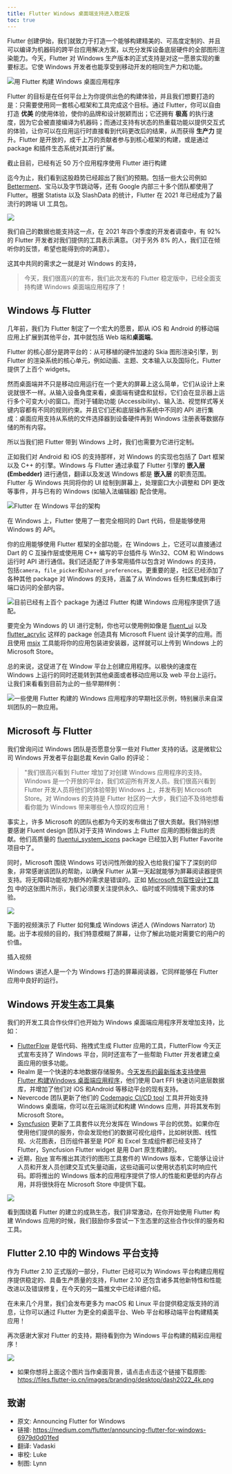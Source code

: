 ```yaml
---
title: Flutter Windows 桌面端支持进入稳定版
toc: true
---
```


Flutter 创建伊始，我们就致力于打造一个能够构建精美的、可高度定制的、并且可以编译为机器码的跨平台应用解决方案，以充分发挥设备底层硬件的全部图形渲染能力。今天，Flutter 对 Windows 生产版本的正式支持是对这一愿景实现的重要标志。它使 Windows 开发者也能享受到移动开发的相同生产力和功能。

![用 Flutter 构建 Windows 桌面应用程序](https://devrel.andfun.cn/devrel/posts/2022/02/908c66b003640.jpg)

Flutter 的目标是在任何平台上为你提供出色的构建体验，并且我们想要打造的是：只需要使用同一套核心框架和工具完成这个目标。通过 Flutter，你可以自由打造 **优美** 的使用体验，使你的品牌和设计脱颖而出；它还拥有 **极高** 的执行速度，因为它会被直接编译为机器码；而通过支持有状态的热重载功能以提供交互式的体验，让你可以在应用运行时直接看到代码更改后的结果，从而获得 **生产力** 提升。Flutter 是开放的，成千上万的贡献者参与到核心框架的构建，或是通过 package 和插件生态系统对其进行扩展。

<highlight>截止目前，已经有近 50 万个应用程序使用 Flutter 进行构建</highlight>

迄今为止，我们看到这股趋势已经超出了我们的预期。包括一些大公司例如 [Betterment](https://verygood.ventures/success-stories/betterment "Betterment 使用 Flutter 的案例")、宝马以及字节跳动等，还有 Google 内部三十多个团队都使用了 Flutter。根据 Statista 以及 SlashData 的统计，Flutter 在 2021 年已经成为了最流行的跨端 UI 工具包。

![](https://devrel.andfun.cn/devrel/posts/2022/02/531f089d347f9.png)

我们自己的数据也能支持这一点，在 2021 年四个季度的开发者调查中，有 92% 的 Flutter 开发者对我们提供的工具表示满意。（对于另外 8% 的人，我们正在倾听你的反馈，希望也能得到你的满意）。

这其中共同的需求之一就是对 Windows 的支持，

> 今天，我们很高兴的宣布，我们此次发布的 Flutter 稳定版中，已经全面支持构建 Windows 桌面端应用程序了！

## Windows 与 Flutter

几年前，我们为 Flutter 制定了一个宏大的愿景，即从 iOS 和 Android 的移动端应用上扩展到其他平台，其中就包括 Web 端和**桌面端**。

Flutter 的核心部分是跨平台的：从可移植的硬件加速的 Skia 图形渲染引擎，到 Flutter 的渲染系统的核心单元，例如动画、主题、文本输入以及国际化，Flutter 提供了上百个 widgets。

然而桌面端并不只是移动应用运行在一个更大的屏幕上这么简单，它们从设计上来说就很不一样。从输入设备角度来看，桌面端有键盘和鼠标，它们会在显示器上运行多个可变大小的窗口。而对于辅助功能 (Accessibility)、输入法、视觉样式等关键内容都有不同的规则约束。并且它们还和底层操作系统中不同的 API 进行集成：桌面应用支持从系统的文件选择器到设备硬件再到 Windows 注册表等数据存储的所有内容。

所以当我们把 Flutter 带到 Windows 上时，我们也需要为它进行定制。

正如我们对 Android 和 iOS 的支持那样，对 Windows 的实现也包括了 Dart 框架以及 C++ 的引擎。Windows 与 Flutter 通过承载了 Flutter 引擎的 **嵌入层(Embedder)** 进行通信，翻译以及发送 Windows 都是 **嵌入层** 的职责范围。Flutter 与 Windows 共同将你的 UI 绘制到屏幕上，处理窗口大小调整和 DPI 更改等事件，并与已有的 Windows (如输入法编辑器) 配合使用。

![Flutter 在 Windows 平台的架构](https://devrel.andfun.cn/devrel/posts/2022/02/3ccad9b79b6d5.jpg)

在 Windows 上，Flutter 使用了一套完全相同的 Dart 代码，但是能够使用 Windows 的 API。

你的应用能够使用 Flutter 框架的全部功能，在 Windows 上，它还可以直接通过 Dart 的 C 互操作层或使用用 C++ 编写的平台插件与 Win32、COM 和 Windows 运行时 API 进行通信。我们还适配了许多常用插件以包含对 Windows 的支持，包括`camera`，`file_picker`和`shared_preferences`。更重要的是，社区已经添加了各种其他 package 对 Windows 的支持，涵盖了从 Windows 任务栏集成到串行端口访问的全部内容。

![目前已经有上百个 package 为通过 Flutter 构建 Windows 应用程序提供了适配。](https://devrel.andfun.cn/devrel/posts/2022/02/8eff674e59263.jpg)

要完全为 Windows 的 UI 进行定制，你也可以使用例如像是 [fluent_ui](https://pub.flutter-io.cn/packages/fluent_ui "使用 fluent_ui package 实现具有 Microsoft Fluent 设计美学的设计") 以及 [flutter_acrylic](https://pub.flutter-io.cn/packages/flutter_acrylic "使用 flutter_acrylic package 实现具有 Microsoft Fluent 设计美学的设计") 这样的 package 创造具有 Microsoft Fluent 设计美学的应用。而且使用 [msix](https://pub.dev/packages/msix "使用 msix 工具打包发布 Windows 桌面应用程序") 工具能将你的应用包装进安装器，这样就可以上传到 Windows 上的 Microsoft Store。

总的来说，这促进了在 Window 平台上创建应用程序。以极快的速度在 Windows 上运行的同时还能转到其他桌面或者移动应用以及 web 平台上运行。让我们来看看到目前为止的一些早期样例：

![一些使用 Flutter 构建的 Windows 应用程序的早期社区示例，特别展示来自深圳团队的一款应用。](https://devrel.andfun.cn/devrel/posts/2022/02/8f17446cb2052.png)

## Microsoft 与 Flutter

我们曾询问过 Windows 团队是否愿意分享一些对 Flutter 支持的话。这是微软公司 Windows 开发者平台副总裁 Kevin Gallo 的评论：

>"我们很高兴看到 Flutter 增加了对创建 Windows 应用程序的支持。Windows 是一个开放的平台，我们欢迎所有开发人员。我们很高兴看到 Flutter 开发人员将他们的体验带到 Windows 上，并发布到 Microsoft Store。对 Windows 的支持是 Flutter 社区的一大步，我们迫不及待地想看看你能为 Windows 带来哪些令人惊叹的应用！

事实上，许多 Microsoft 的团队也都为今天的发布做出了很大贡献。我们特别想要感谢 Fluent design 团队对于支持 Windows 上 Flutter 应用的图标做出的贡献。他们高质量的 [fluentui_system_icons](https://pub.dev/packages/fluentui_system_icons "Fluent design 团队开发的 fluentui_system_icons package") package 已经加入到 Flutter Favorite 项目中了。

同时，Microsoft 围绕 Windows 可访问性所做的投入也给我们留下了深刻的印象，非常感谢该团队的帮助，以确保 Flutter 从第一天起就能够为屏幕阅读器提供支持。将无障碍功能视为额外的需求是错误的。正如 [Microsoft 包容性设计工具包](https://www.microsoft.com/design/inclusive "Microsoft 包容性设计工具包") 中的这张图片所示，我们必须要关注提供永久、临时或不同情境下需求的体验。

![](https://devrel.andfun.cn/devrel/posts/2022/02/a6687ec76191d.jpg)

下面的视频演示了 Flutter 如何集成 Windows 讲述人 (Windows Narrator) 功能。出于本视频的目的，我们特意模糊了屏幕，让你了解此功能对需要它的用户的价值。

插入视频

Windows 讲述人是一个为 Windows 打造的屏幕阅读器，它同样能够在 Flutter 应用中良好的运行。

## Windows 开发生态工具集

我们的开发工具合作伙伴们也开始为 Windows 桌面端应用程序开发增加支持，比如：

* [FlutterFlow](https://flutterflow.io/ "低代码、拖拽式生成 Flutter 应用的工具 FlutterFlow 官网") 是低代码、拖拽式生成 Flutter 应用的工具，FlutterFlow 今天正式宣布支持了 Windows 平台，同时还宣布了一些帮助 Flutter 开发者建立桌面应用的很多功能。
* Realm 是一个快速的本地数据存储服务。[今天发布的最新版本支持使用 Flutter 构建Windows 桌面端应用程序](https://www.mongodb.com/developer/article/introducing-realm-flutter-sdk "Realm 今天宣布支持使用 Flutter 构建Windows 桌面端应用程序")，他们使用 Dart FFI 快速访问底层数据库，并增加了他们对 iOS 和Android 等移动平台的现有支持。
* Nevercode 团队更新了他们的 [Codemagic CI/CD tool](https://flutterci.com/ "Nevercode 开发的 Codemagic CI/CD 工具") 工具并开始支持 Windows 桌面端，你可以在云端测试和构建 Windows 应用，并将其发布到 Microsoft Store。
* [Syncfusion](https://www.syncfusion.com/flutter-widgets "Syncfusion 官网的 Flutter widget 介绍界面") 更新了工具套件以充分发挥在 Windows 平台的优势。如果你在使用他们提供的服务，你会发现他们的数据可视化组件，比如树状图、线性规、火花图表，日历组件甚至是 PDF 和 Excel 生成组件都已经支持了 Flutter，Syncfusion Flutter widget 是用 Dart 原生构建的。
* 近期，[Rive](https://rive.app/ "创建交互式矢量动画的工具 Rive 官网") 宣布推出其流行的图形工具套件的 Windows 版本，它能够让设计人员和开发人员创建交互式矢量动画，这些动画可以使用状态机实时响应代码。即将推出的 Windows 版本的应用程序提供了惊人的性能和更低的内存占用，并将很快将在 Microsoft Store 中提供下载。

![](https://devrel.andfun.cn/devrel/posts/2022/02/7d6b68e9aaec4.jpg)

看到围绕着 Flutter 的建立的成熟生态，我们非常激动，在你开始使用 Flutter 构建 Windows 应用的时候，我们鼓励你多尝试一下生态里的这些合作伙伴的服务和工具。

## Flutter 2.10 中的 Windows 平台支持

作为 Flutter 2.10 正式版的一部分，Flutter 已经可以为 Windows 平台构建应用程序提供稳定的、具备生产质量的支持，Flutter 2.10 还包含诸多其他新特性和性能改进以及错误修复，在今天的另一篇推文中已经详细介绍。

在未来几个月里，我们会发布更多为 macOS 和 Linux 平台提供稳定版支持的消息，让你可以通过 Flutter 为更全的桌面平台、Web 平台和移动端平台构建精美应用！

再次感谢大家对 Flutter 的支持，期待看到你为 Windows 平台构建的精彩应用程序！

![](https://devrel.andfun.cn/devrel/posts/2022/02/56b3f56c8b099.jpg)

- 如果你想将上面这个图片当作桌面背景，请点击点击这个链接下载原图: https://files.flutter-io.cn/images/branding/desktop/dash2022_4k.png

## 致谢

- 原文: Announcing Flutter for Windows
- 链接: https://medium.com/flutter/announcing-flutter-for-windows-6979d0d01fed
- 翻译: Vadaski
- 审校: Luke
- 制图: Lynn
